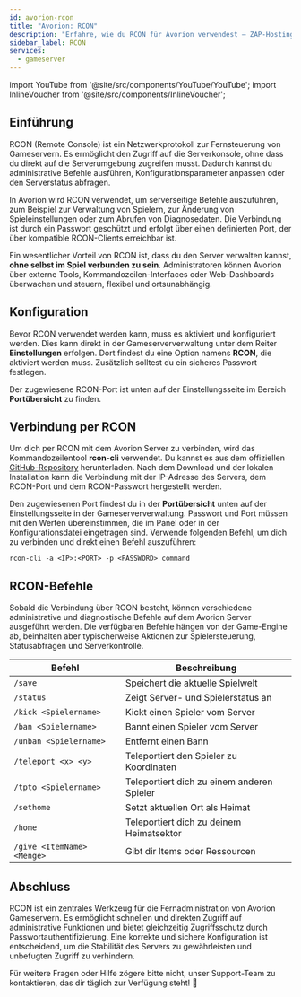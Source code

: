 ```yaml
---
id: avorion-rcon
title: "Avorion: RCON"
description: "Erfahre, wie du RCON für Avorion verwendest – ZAP-Hosting Dokumentation"
sidebar_label: RCON
services:
  - gameserver
---
```


import YouTube from '@site/src/components/YouTube/YouTube';
import InlineVoucher from '@site/src/components/InlineVoucher';

## Einführung

RCON (Remote Console) ist ein Netzwerkprotokoll zur Fernsteuerung von Gameservern. Es ermöglicht den Zugriff auf die Serverkonsole, ohne dass du direkt auf die Serverumgebung zugreifen musst. Dadurch kannst du administrative Befehle ausführen, Konfigurationsparameter anpassen oder den Serverstatus abfragen.

In Avorion wird RCON verwendet, um serverseitige Befehle auszuführen, zum Beispiel zur Verwaltung von Spielern, zur Änderung von Spieleinstellungen oder zum Abrufen von Diagnosedaten. Die Verbindung ist durch ein Passwort geschützt und erfolgt über einen definierten Port, der über kompatible RCON-Clients erreichbar ist.

Ein wesentlicher Vorteil von RCON ist, dass du den Server verwalten kannst, **ohne selbst im Spiel verbunden zu sein**. Administratoren können Avorion über externe Tools, Kommandozeilen-Interfaces oder Web-Dashboards überwachen und steuern, flexibel und ortsunabhängig.

<InlineVoucher />



## Konfiguration

Bevor RCON verwendet werden kann, muss es aktiviert und konfiguriert werden. Dies kann direkt in der Gameserververwaltung unter dem Reiter **Einstellungen** erfolgen. Dort findest du eine Option namens **RCON**, die aktiviert werden muss. Zusätzlich solltest du ein sicheres Passwort festlegen.

Der zugewiesene RCON-Port ist unten auf der Einstellungsseite im Bereich **Portübersicht** zu finden.



## Verbindung per RCON

Um dich per RCON mit dem Avorion Server zu verbinden, wird das Kommandozeilentool **rcon-cli** verwendet. Du kannst es aus dem offiziellen [GitHub-Repository](https://github.com/gorcon/rcon-cli) herunterladen. Nach dem Download und der lokalen Installation kann die Verbindung mit der IP-Adresse des Servers, dem RCON-Port und dem RCON-Passwort hergestellt werden.

Den zugewiesenen Port findest du in der **Portübersicht** unten auf der Einstellungsseite in der Gameserververwaltung. Passwort und Port müssen mit den Werten übereinstimmen, die im Panel oder in der Konfigurationsdatei eingetragen sind. Verwende folgenden Befehl, um dich zu verbinden und direkt einen Befehl auszuführen:

```
rcon-cli -a <IP>:<PORT> -p <PASSWORD> command
```



## RCON-Befehle

Sobald die Verbindung über RCON besteht, können verschiedene administrative und diagnostische Befehle auf dem Avorion Server ausgeführt werden. Die verfügbaren Befehle hängen von der Game-Engine ab, beinhalten aber typischerweise Aktionen zur Spielersteuerung, Statusabfragen und Serverkontrolle.

| Befehl                                     | Beschreibung                                                |
|--------------------------------------------|-------------------------------------------------------------|
| `/save`                                     | Speichert die aktuelle Spielwelt                            |
| `/status`                                   | Zeigt Server- und Spielerstatus an                          |
| `/kick <Spielername>`                       | Kickt einen Spieler vom Server                              |
| `/ban <Spielername>`                        | Bannt einen Spieler vom Server                              |
| `/unban <Spielername>`                      | Entfernt einen Bann                                          |
| `/teleport <x> <y>`                         | Teleportiert den Spieler zu Koordinaten                     |
| `/tpto <Spielername>`                       | Teleportiert dich zu einem anderen Spieler                  |
| `/sethome`                                  | Setzt aktuellen Ort als Heimat                              |
| `/home`                                     | Teleportiert dich zu deinem Heimatsektor                    |
| `/give <ItemName> <Menge>`                  | Gibt dir Items oder Ressourcen                              |



## Abschluss

RCON ist ein zentrales Werkzeug für die Fernadministration von Avorion Gameservern. Es ermöglicht schnellen und direkten Zugriff auf administrative Funktionen und bietet gleichzeitig Zugriffsschutz durch Passwortauthentifizierung. Eine korrekte und sichere Konfiguration ist entscheidend, um die Stabilität des Servers zu gewährleisten und unbefugten Zugriff zu verhindern.

Für weitere Fragen oder Hilfe zögere bitte nicht, unser Support-Team zu kontaktieren, das dir täglich zur Verfügung steht! 🙂
